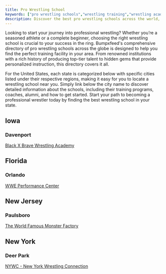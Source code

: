 ```yaml
---
title: Pro Wrestling School
keywords: ["pro wrestling schools","wrestling training","wrestling academies","wrestling schools near me","wrestling schools in Florida","professional wrestling training","wrestling programs","how to become a wrestler","wrestling school directory","wrestling training centers"]
description: Discover the best pro wrestling schools across the world, including the United States, with our comprehensive directory. Find top wrestling training centers and academies in your state, including information on programs, coaches, and how to start your professional wrestling journey.
---
```

Looking to start your journey into professional wrestling? Whether you’re a seasoned athlete or a complete beginner, choosing the right wrestling school is crucial to your success in the ring. Bumpxfeed's comprehensive directory of pro wrestling schools across the globe is designed to help you find the perfect training facility in your area. From renowned institutions with a rich history of producing top-tier talent to hidden gems that provide personalized instruction, this directory covers it all.

For the United States, each state is categorized below with specific cities listed under their respective regions, making it easy for you to locate a wrestling school near you. Simply link below the city name to discover detailed information about the schools, including their training programs, coaches, alumni, and how to get started. Start your path to becoming a professional wrestler today by finding the best wrestling school in your state.

## Iowa
### Davenport
[Black X Brave Wrestling Academy](../../2023/black-x-brave-wrestling-academy-training-with-seth-rollins-in-davenport-iowa)


## Florida
### Orlando
[WWE Performance Center](../../posts/2023/the-ultimate-guide-to-try-out-for-wwe-performance-center)

## New Jersey
### Paulsboro
[The World Famous Monster Factory](../../posts/2023/the-world-famous-monster-factory-developing-pro-wrestling-talent-since-1983)

## New York
### Deer Park
[NYWC - New York Wrestling Connection](../../posts/2023/take-your-wrestling-career-to-the-next-level-at-the-nywc-training-academy/)
